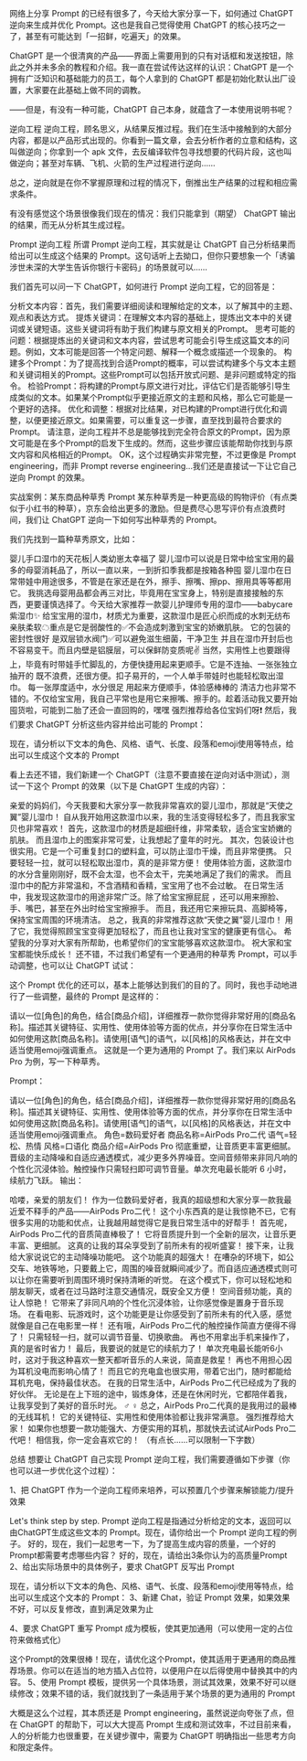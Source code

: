 网络上分享 Prompt 的已经有很多了，今天给大家分享一下，如何通过 ChatGPT 逆向来生成并优化 Prompt。这也是我自己觉得使用 ChatGPT 的核心技巧之一了，甚至有可能达到「一招鲜，吃遍天」的效果。

ChatGPT 是一个很清爽的产品——界面上需要用到的只有对话框和发送按钮，除此之外并未多余的教程和介绍。我一直在尝试传达这样的认识：ChatGPT 是一个拥有广泛知识和基础能力的员工，每个人拿到的 ChatGPT 都是初始化默认出厂设置，大家要在此基础上做不同的调教。

——但是，有没有一种可能，ChatGPT 自己本身，就蕴含了一本使用说明书呢？

逆向工程
逆向工程，顾名思义，从结果反推过程。我们在生活中接触到的大部分内容，都是以产品形式出现的。你看到一篇文章，会去分析作者的立意和结构，这叫做逆向；你拿到一个 apk 文件，去反编译软件包寻找想要的代码片段，这也叫做逆向；甚至对车辆、飞机、火箭的生产过程进行逆向……

总之，逆向就是在你不掌握原理和过程的情况下，倒推出生产结果的过程和相应需求条件。

有没有感觉这个场景很像我们现在的情况：我们只能拿到（期望） ChatGPT 输出的结果，而无从分析其生成过程。

Prompt 逆向工程
所谓 Prompt 逆向工程，其实就是让 ChatGPT 自己分析结果而给出可以生成这个结果的 Prompt。这句话听上去拗口，但你只要想象一个「诱骗涉世未深的大学生告诉你银行卡密码」的场景就可以……

我们首先可以问一下 ChatGPT，如何进行 Prompt 逆向工程，它的回答是：

分析文本内容：首先，我们需要详细阅读和理解给定的文本，以了解其中的主题、观点和表达方式。
提炼关键词：在理解文本内容的基础上，提炼出文本中的关键词或关键短语。这些关键词将有助于我们构建与原文相关的Prompt。
思考可能的问题：根据提炼出的关键词和文本内容，尝试思考可能会引导生成这篇文本的问题。例如，文本可能是回答一个特定问题、解释一个概念或描述一个现象的。
构建多个Prompt：为了提高找到合适Prompt的概率，可以尝试构建多个与文本主题和关键词相关的Prompt。这些Prompt可以包括开放式问题、是非问题或特定的指令。
检验Prompt：将构建的Prompt与原文进行对比，评估它们是否能够引导生成类似的文本。如果某个Prompt似乎更接近原文的主题和风格，那么它可能是一个更好的选择。
优化和调整：根据对比结果，对已构建的Prompt进行优化和调整，以便更接近原文。如果需要，可以重复这一步骤，直至找到最符合要求的Prompt。
请注意，逆向工程并不总是能够找到完全符合原文的Prompt，因为原文可能是在多个Prompt的启发下生成的。然而，这些步骤应该能帮助你找到与原文内容和风格相近的Prompt。
OK，这个过程确实非常完整，不过更像是 Prompt engineering，而非 Prompt reverse engineering…我们还是直接试一下让它自己逆向 Prompt 的效果。

实战案例：某东商品种草秀 Prompt
某东种草秀是一种更高级的购物评价（有点类似于小红书的种草），京东会给出更多的激励。但是费尽心思写评价有点浪费时间，我们让 ChatGPT 逆向一下如何写出种草秀的 Prompt。

我们先找到一篇种草秀原文，比如：

婴儿手口湿巾的天花板|人类幼崽太幸福了
婴儿湿巾可以说是日常中给宝宝用的最多的母婴消耗品了，所以一直以来，一到折扣季我都是按箱各种囤 婴儿湿巾在日常带娃中用途很多，不管是在家还是在外，擦手、擦嘴、擦pp、擦用具等等都用它。
我挑选母婴用品都会再三对比，毕竟用在宝宝身上，特别是直接接触的东西，更要谨慎选择了。今天给大家推荐一款婴儿护理师专用的湿巾——babycare紫湿巾✨
给宝宝用的湿巾，材质尤为重要，这款湿巾是匠心织而成的水刺无纺布 亲肤柔软☁重点是它是弱酸性的✅不会造成刺激到宝宝的娇嫩肌肤。
它的包装的密封性很好 是双层锁水阀门✅可以避免滋生细菌，干净卫生 并且在湿巾开封后也不容易变干。而且内壁是铝膜层，可以保鲜防变质呢✌
当然，实用性上也要跟得上，毕竟有时带娃手忙脚乱的，方便快捷用起来更顺手。它是不连抽、一张张独立抽开的 既不浪费，还很方便。扣子易开的，一个人单手带娃时也能轻松取出湿巾。
每一张厚度适中，水分很足 用起来方便顺手，体验感棒棒的 清洁力也非常不错的。不仅给宝宝用，我自己平常也是用它来擦嘴、擦手的。趁着活动我又要开始囤货啦，可能到二胎了还会一直回购的，嘿嘿 强烈推荐给各位宝妈们呀❗
然后，我们要求 ChatGPT 分析这些内容并给出可能的 Prompt：

现在，请分析以下文本的角色、风格、语气、长度、段落和emoji使用等特点，给出可以生成这个文本的 Prompt

看上去还不错，我们新建一个 ChatGPT（注意不要直接在逆向对话中测试），测试一下这个 Prompt 的效果（以下是 ChatGPT 生成的内容）：

亲爱的妈妈们，今天我要和大家分享一款我非常喜欢的婴儿湿巾，那就是“天使之翼”婴儿湿巾！ 自从我开始用这款湿巾以来，我的生活变得轻松多了，而且我家宝贝也非常喜欢！
首先，这款湿巾的材质是超细纤维，非常柔软，适合宝宝娇嫩的肌肤。 而且湿巾上的图案非常可爱，让我想起了童年的时光。
其次，包装设计也很实用。它是一个可重复封口的塑料盒，可以防止湿巾干燥，而且非常便携。 只要轻轻一拉，就可以轻松取出湿巾，真的是非常方便！
使用体验方面，这款湿巾的水分含量刚刚好，既不会太湿，也不会太干，完美地满足了我们的需求。 而且湿巾中的配方非常温和，不含酒精和香精，宝宝用了也不会过敏。
在日常生活中，我发现这款湿巾的用途非常广泛。除了给宝宝擦屁屁 ，还可以用来擦脸、手、嘴巴，甚至在外出时给宝宝擦擦手。 而且，我还用它来擦玩具、高脚椅等，保持宝宝周围的环境清洁。
总之，我真的非常推荐这款“天使之翼”婴儿湿巾！ 用了它，我觉得照顾宝宝变得更加轻松了，而且也让我对宝宝的健康更有信心。 希望我的分享对大家有所帮助，也希望你们的宝宝能够喜欢这款湿巾。
祝大家和宝宝都能快乐成长！
还不错，不过我们希望有一个更通用的种草秀 Prompt，可以手动调整，也可以让 ChatGPT 试试：


这个 Prompt 优化的还可以，基本上能够达到我们的目的了。同时，我也手动地进行了一些调整，最终的 Prompt 是这样的：

请以一位[角色]的角色，结合[商品介绍]，详细推荐一款你觉得非常好用的[商品名称]。描述其关键特征、实用性、使用体验等方面的优点，并分享你在日常生活中如何使用这款[商品名称]。请使用[语气]的语气，以[风格]的风格表达，并在文中适当使用emoji强调重点。
这就是一个更为通用的 Prompt 了。我们来以 AirPods Pro 为例，写一下种草秀。

Prompt：

请以一位[角色]的角色，结合[商品介绍]，详细推荐一款你觉得非常好用的[商品名称]。描述其关键特征、实用性、使用体验等方面的优点，并分享你在日常生活中如何使用这款[商品名称]。请使用[语气]的语气，以[风格]的风格表达，并在文中适当使用emoji强调重点。
角色=数码爱好者
商品名称=AirPods Pro二代
语气=轻松、热情
风格=口语化
商品介绍=AirPods Pro 彻底重塑，让音质更丰富更细腻。晋级的主动降噪和自适应通透模式，减少更多外界噪音。空间音频带来非同凡响的个性化沉浸体验。触控操作只需轻扫即可调节音量。单次充电最长能听 6 小时，续航力飞跃。
输出：

哈喽，亲爱的朋友们！ 作为一位数码爱好者，我真的超级想和大家分享一款我最近爱不释手的产品——AirPods Pro二代！ 这个小东西真的是让我惊艳不已，它有很多实用的功能和优点，让我越用越觉得它是我日常生活中的好帮手！
首先呢，AirPods Pro二代的音质简直棒极了！ 它将音质提升到一个全新的层次，让音乐更丰富、更细腻。 这真的让我的耳朵享受到了前所未有的视听盛宴！
接下来，让我给大家说说它的主动降噪功能吧。 这个功能真的超强大！ 在嘈杂的环境下，如公交车、地铁等地，只要戴上它，周围的噪音就瞬间减少了。而自适应通透模式则可以让你在需要听到周围环境时保持清晰的听觉。 在这个模式下，你可以轻松地和朋友聊天，或者在过马路时注意交通情况，既安全又方便！
空间音频功能，真的让人惊艳！ 它带来了非同凡响的个性化沉浸体验，让你感觉像是置身于音乐现场。 在看电影、玩游戏时，这个功能更是让你感受到了前所未有的代入感，感觉就像是自己在电影里一样！
还有哦，AirPods Pro二代的触控操作简直方便得不得了！ 只需轻轻一扫，就可以调节音量、切换歌曲。 再也不用拿出手机来操作了，真的是省时省力！
最后，我要说的就是它的续航力了！ 单次充电最长能听6小时，这对于我这种喜欢一整天都听音乐的人来说，简直是救星！ 再也不用担心因为耳机没电而影响心情了！ 而且它的充电盒也很实用，带着它出门，随时都能给耳机充电，保持最佳状态。
在我的日常生活中，AirPods Pro二代已经成为了我的好伙伴。 无论是在上下班的途中，锻炼身体，还是在休闲时光，它都陪伴着我，让我享受到了美好的音乐时光。 ‍♂️ ️‍♀️
总之，AirPods Pro二代真的是我用过的最棒的无线耳机！ 它的关键特征、实用性和使用体验都让我非常满意。 强烈推荐给大家！ 如果你也想要一款功能强大、方便实用的耳机，那就快去试试AirPods Pro二代吧！ 相信我，你一定会喜欢它的！
（有点长……可以限制一下字数）

总结
想要让 ChatGPT 自己实现 Prompt 逆向工程，我们需要遵循如下步骤（你也可以进一步优化这个过程）：

1、把 ChatGPT 作为一个逆向工程师来培养，可以预置几个步骤来解锁能力/提升效果

Let's think step by step. Prompt 逆向工程是指通过分析给定的文本，返回可以由ChatGPT生成这些文本的 Prompt。现在，请你给出一个 Prompt 逆向工程的例子。
好的，现在，我们一起思考一下，为了提高生成内容的质量，一个好的Prompt都需要考虑哪些内容？
好的，现在，请给出3条你认为的高质量Prompt
2、给出实际场景中的具体例子，要求 ChatGPT 反写出 Prompt

现在，请分析以下文本的角色、风格、语气、长度、段落和emoji使用等特点，给出可以生成这个文本的 Prompt：
3、新建 Chat，验证 Prompt 效果，如果效果不好，可以反复修改，直到满足效果为止

4、要求 ChatGPT 重写 Prompt 成为模板，使其更加通用（可以使用一定的占位符来做格式化）

这个Prompt的效果很棒！现在，请优化这个Prompt，使其适用于更通用的商品推荐场景。你可以在适当的地方插入占位符，以便用户在以后得使用中替换其中的内容。
5、使用 Prompt 模板，提供另一个具体场景，测试其效果，效果不好可以继续修改；效果不错的话，我们就找到了一条适用于某个场景的更为通用的 Prompt



大概是这么个过程，其本质还是 Prompt engineering，虽然说逆向夸张了点，但在 ChatGPT 的帮助下，可以大大提高 Prompt 生成和测试效率，不过目前来看，人的分析能力也很重要，在关键步骤中，需要为 ChatGPT 明确指出一些思考方向和限定条件。
